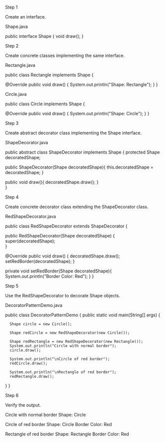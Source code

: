 Step 1

Create an interface.

Shape.java

public interface Shape {
   void draw();
}

Step 2

Create concrete classes implementing the same interface.

Rectangle.java

public class Rectangle implements Shape {

   @Override
   public void draw() {
      System.out.println("Shape: Rectangle");
   }
}

Circle.java

public class Circle implements Shape {

   @Override
   public void draw() {
      System.out.println("Shape: Circle");
   }
}

Step 3

Create abstract decorator class implementing the Shape interface.

ShapeDecorator.java

public abstract class ShapeDecorator implements Shape {
   protected Shape decoratedShape;

   public ShapeDecorator(Shape decoratedShape){
      this.decoratedShape = decoratedShape;
   }

   public void draw(){
      decoratedShape.draw();
   }	
}

Step 4

Create concrete decorator class extending the ShapeDecorator class.

RedShapeDecorator.java

public class RedShapeDecorator extends ShapeDecorator {

   public RedShapeDecorator(Shape decoratedShape) {
      super(decoratedShape);		
   }

   @Override
   public void draw() {
      decoratedShape.draw();	       
      setRedBorder(decoratedShape);
   }

   private void setRedBorder(Shape decoratedShape){
      System.out.println("Border Color: Red");
   }
}

Step 5

Use the RedShapeDecorator to decorate Shape objects.

DecoratorPatternDemo.java

public class DecoratorPatternDemo {
   public static void main(String[] args) {

      Shape circle = new Circle();

      Shape redCircle = new RedShapeDecorator(new Circle());

      Shape redRectangle = new RedShapeDecorator(new Rectangle());
      System.out.println("Circle with normal border");
      circle.draw();

      System.out.println("\nCircle of red border");
      redCircle.draw();

      System.out.println("\nRectangle of red border");
      redRectangle.draw();
   }
}

Step 6

Verify the output.

Circle with normal border
Shape: Circle

Circle of red border
Shape: Circle
Border Color: Red

Rectangle of red border
Shape: Rectangle
Border Color: Red

